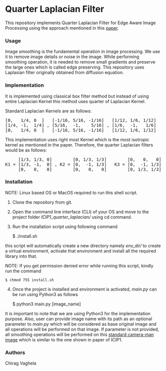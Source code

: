 # Quarter Laplacian Filter

This repository implements Quarter Laplacian Filter for Edge Aware Image Processing using the approach mentioned in this
[paper](https://github.com/bonaventuredossou/dvip_project/blob/main/data/ICIP%201%20-%20QUARTER%20LAPLACIAN%20FILTER%20FOR%20EDGE%20AWARE%20IMAGE%20PROCESSING.pdf).

### Usage
Image smoothing is the fundamental operation in image processing. We use it to remove image details or noise in the
image. While performing smoothing operation, it is needed to remove small gradients and preserve the large ones which is
called edge preserving. This repository uses Laplasian filter originally obtained from diffusion equation.

### Implementation
It is implemented using classical box filter method but instead of using entire Laplacian Kernel this method uses
quarter of Laplacian Kernel.

Standard Laplacian Kernels are as follows:

<pre>
[0,   1/4, 0  ]   [-1/16, 5/16, -1/16]   [1/12, 1/6, 1/12]
[1/4, -1,  1/4] , [5/16,  -1,    5/16] , [1/6,  -1,   1/6]
[0,   1/4, 0  ]   [-1/16, 5/16, -1/16]   [1/12, 1/6, 1/12]
</pre>

This implementation uses right most Kernel which is the most isotropic kernel as mentioned in the paper. Therefore, the 
quarter Laplacian filters would be as follows:

<pre>
     [1/3, 1/3, 0]        [0, 1/3, 1/3]        [0,   0,   0]        [0,     0, 0]
K1 = [1/3, -1,  0] , K2 = [0,  -1, 1/3]   K3 = [0,  -1, 1/3] , K4 = [1/3,  -1, 0]
     [0,   0,   0]        [0,   0,   0]        [0, 1/3, 1/3]        [1/3, 1/3, 0]
</pre>

### Installation

NOTE: Linux based OS or MacOS required to run this shell script.

1.	Clone the repository from git.
2.	Open the command line interface (CLI) of your OS and move to the project folder <i>ICIP1_quarter_laplacian/</i> 
      using cd command.
3.	Run the installation script using following command
	
	$ ./install.sh
          
this script will automatically create a new directory namely <i>env_dir/</i> to create a virtual environment, activate 
that environment and install all the required library into that.

NOTE: If you get permission denied error while running this script, kindly run the command
	
    $ chmod 755 install.sh

4.  Once the project is installed and environment is activated, <i>main.py</i> can be run using Python3 as follows 


    $ python3 main.py [image_name]

It is important to note that we are using Python3 for the implementation purpose. Also, user can provide image name with
its path as an optional parameter to <i>main.py</i> which will be considered as base original image and all operations 
will be performed on that image. If parameter is not provided, all smoothing operations will be performed on this 
[standard camera-man image](https://scikit-image.org/docs/stable/api/skimage.data.html#skimage.data.camera) which is 
similar to the one shown in paper of ICIP1.

### Authors
Chirag Vaghela
